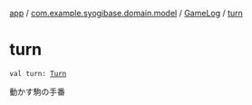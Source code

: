 [app](../../index.md) / [com.example.syogibase.domain.model](../index.md) / [GameLog](index.md) / [turn](./turn.md)

# turn

`val turn: `[`Turn`](../../com.example.syogibase.domain.value/-turn/index.md)

動かす駒の手番

